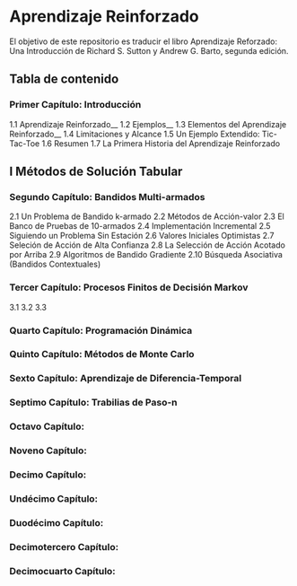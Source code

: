 # Aprendizaje Reinforzado

El objetivo de este repositorio es traducir el libro Aprendizaje Reforzado: Una Introducción de Richard S. Sutton y Andrew G. Barto, segunda edición.

## Tabla de contenido 
### Primer Capítulo: Introducción
1.1 Aprendizaje Reinforzado__
1.2 Ejemplos__
1.3 Elementos del Aprendizaje Reinforzado__
1.4 Limitaciones y Alcance 
1.5 Un Ejemplo Extendido: Tic-Tac-Toe
1.6 Resumen
1.7 La Primera Historia del Aprendizaje Reinforzado

## I Métodos de Solución Tabular

### Segundo Capítulo: Bandidos Multi-armados
2.1 Un Problema de Bandido k-armado 
2.2 Métodos de Acción-valor
2.3 El Banco de Pruebas de 10-armados 
2.4 Implementación Incremental
2.5 Siguiendo un Problema Sin Estación
2.6 Valores Iniciales Optimistas 
2.7 Seleción de Acción de Alta Confianza
2.8 La Selección de Acción Acotado por Arriba 
2.9 Algoritmos de Bandido Gradiente
2.10 Búsqueda Asociativa (Bandidos Contextuales) 

### Tercer Capítulo: Procesos Finitos de Decisión Markov 
3.1
3.2
3.3

### Quarto Capítulo: Programación Dinámica

### Quinto Capítulo: Métodos de Monte Carlo

### Sexto Capítulo: Aprendizaje de Diferencia-Temporal

### Septimo Capítulo: Trabilias de Paso-n

### Octavo Capítulo:

### Noveno Capítulo:

### Decimo Capítulo:

### Undécimo Capítulo:

### Duodécimo Capítulo:

### Decimotercero Capítulo:

### Decimocuarto Capítulo: